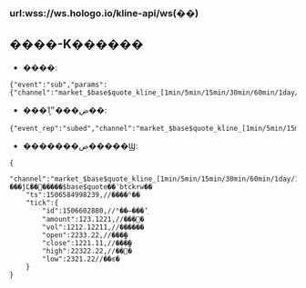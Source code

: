 ### url:wss://ws.hologo.io/kline-api/ws(��)

## ����-K������

* ����:
```
{"event":"sub","params":{"channel":"market_$base$quote_kline_[1min/5min/15min/30min/60min/1day/1week/1month]","cb_id":"�Զ���"}}
```
* ���ض���״̬1��:
```
{"event_rep":"subed","channel":"market_$base$quote_kline_[1min/5min/15min/30min/60min/1day/1week/1month]","cb_id":"ԭ·����","ts":1506584998239,"status":"ok"}
```
* �������ض�����Ϣ:
```
{
    "channel":"market_$base$quote_kline_[1min/5min/15min/30min/60min/1day/1week/1month]",//���ĵĽ��׶�����$base$quote��ʾbtckrw��
    "ts":1506584998239,//����ʱ��
    "tick":{
        "id":1506602880,//ʱ��̶���ʼֵ
        "amount":123.1221,//���׶�
        "vol":1212.12211,//������
        "open":2233.22,//���̼�
        "close":1221.11,//���̼�
        "high":22322.22,//��߼�
        "low":2321.22//��ͼ�
    }
}
```